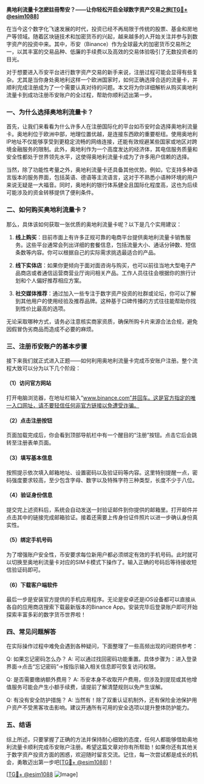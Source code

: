**奥地利流量卡怎麽註冊幣安？——让你轻松开启全球数字资产交易之旅[[TG💪+ @esim1088](https://t.me/s/esim1088)]**

在当今这个数字化飞速发展的时代，投资已经不再局限于传统的股票、基金和房地产等领域。随着区块链技术和加密货币的兴起，越来越多的人开始关注并参与到数字资产的投资中来。其中，币安（Binance）作为全球最大的加密货币交易所之一，以其丰富的交易品种、低廉的手续费以及高效的交易体验吸引了无数投资者的目光。

对于想要进入币安平台进行数字资产交易的新手来说，注册过程可能会显得有些复杂。尤其是当你身处奥地利这样一个欧洲国家时，如何正确选择合适的流量卡，并顺利完成注册成为了一个需要认真对待的问题。本文将为你详细解析从购买奥地利流量卡到成功注册币安账户的全过程，帮助你顺利迈出第一步。

### 一、为什么选择奥地利流量卡？

首先，让我们来看看为什么许多人在注册国际化的平台如币安时会选择奥地利流量卡。奥地利位于欧洲中部，地理位置优越，是连接东西欧的重要枢纽。使用奥地利IP地址不仅能够享受到更稳定流畅的网络连接，还能有效规避某些国家或地区对跨境金融服务的限制。此外，奥地利作为一个高度发达的经济体，其电信服务质量和安全性都处于世界领先水平，这使得奥地利流量卡成为了许多用户信赖的选择。

当然，除了功能性考量之外，奥地利流量卡还具备其他优势。例如，它支持多种语言版本的服务界面，包括英语、德语等主流语言，这对于不熟悉小语种环境的用户来说无疑是一大福音。同时，奥地利的银行体系健全且国际化程度高，这也为后续可能涉及的资金转移提供了便利条件。

### 二、如何购买奥地利流量卡？

那么，具体该如何获取一张优质的奥地利流量卡呢？以下是几个实用建议：

1. **线上购买**：目前市面上有许多正规可靠的电商平台提供奥地利流量卡销售服务。这些平台通常会列出详细的套餐信息，包括流量大小、通话分钟数、短信条数等内容。你可以根据自己的实际需求挑选最适合的产品。
   
2. **线下实体店**：如果你更倾向于面对面咨询与购买，也可以前往当地大型电子产品商店或者通信运营商营业厅询问相关产品。工作人员往往会根据你的旅行计划和个人偏好推荐相应方案。

3. **社交媒体推荐**：通过加入一些专注于数字资产投资的社群或论坛，你可以了解到其他用户的使用经验及推荐品牌。这种基于口碑传播的方式往往能帮助你找到性价比最高的选项。

无论采取哪种方式，请务必注意核实商家资质，确保所购卡片来源合法合规，避免因假冒伪劣商品而造成不必要的麻烦。

### 三、注册币安账户的基本步骤

接下来我们就正式进入正题——如何利用奥地利流量卡完成币安账户注册。整个流程大致可以分为以下几个阶段：

#### （1）访问官方网站
打开电脑浏览器，在地址栏输入“www.binance.com”并回车。这是官方指定的唯一入口网址，请不要轻信任何非官方链接以免遭受诈骗。

#### （2）点击注册按钮
页面加载完成后，你会看到顶部导航栏中有一个醒目的“注册”按钮。点击它后会跳转至注册表单页面。

#### （3）填写基本信息
按照提示依次填入邮箱地址、设置密码以及验证码等内容。这里特别提醒一点，密码强度要求较高，至少包含字母、数字以及特殊字符三种类型，长度不少于八位。

#### （4）验证身份信息
提交完上述资料后，系统会自动发送一封验证邮件到你提供的邮箱里。打开邮件并点击其中的链接完成邮箱验证。接着还需要上传身份证件照片以进一步确认身份真实性。

#### （5）绑定手机号码
为了增强账户安全性，币安要求每位新用户都必须绑定有效的手机号码。此时就可以切换至奥地利流量卡对应的SIM卡模式下操作了。输入正确的号码后等待接收短信验证码即可。

#### （6）下载客户端软件
最后一步是安装官方提供的手机应用程序。无论是安卓还是iOS设备都可以直接从各自的应用商店搜索下载最新版本的Binance App。安装完毕后登录账户即可开始探索丰富多彩的数字货币世界啦！

### 四、常见问题解答

在实际操作过程中难免会遇到各种疑问，下面整理了一些高频出现的问题供参考：

Q: 如果忘记密码怎么办？
A: 可以通过找回密码功能重置。具体步骤为：进入登录界面→点击“忘记密码”→按指示输入相关信息即可恢复访问权限。

Q: 是否需要缴纳额外费用？
A: 币安本身不收取开户费用，但涉及到提现或其他增值服务可能会产生小额手续费，请提前了解清楚规则以免产生误解。

Q: 有没有安全防护措施？
A: 当然有！除了双重认证机制外，还有保险金池保护用户资产不受黑客攻击影响。建议开通所有可用的安全选项以提升整体防护能力。

### 五、结语

综上所述，只要掌握了正确的方法并保持耐心细致的态度，任何人都能够借助奥地利流量卡顺利完成币安账户注册。希望这篇文章对你有所帮助！如果你还有其他关于数字资产投资方面的困惑，欢迎随时留言交流。记住，每一次尝试都是成长的机会，勇敢迈出第一步吧[[TG💪+ @esim1088](https://t.me/s/esim1088)]！

[[TG💪+ @esim1088](https://t.me/s/esim1088) ![Image](https://i.postimg.cc/4NQfJmqS/Snipaste-2025-05-13-00-14-12.png)]